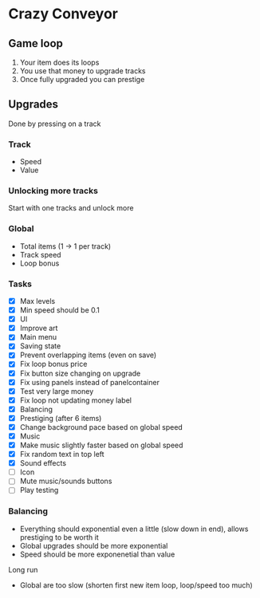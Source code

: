 # Crazy Conveyor

## Game loop

1. Your item does its loops
2. You use that money to upgrade tracks
3. Once fully upgraded you can prestige

## Upgrades
Done by pressing on a track

### Track
- Speed
- Value

### Unlocking more tracks
Start with one tracks and unlock more

### Global
- Total items (1 -> 1 per track)
- Track speed
- Loop bonus

### Tasks
- [x] Max levels
- [x] Min speed should be 0.1
- [x] UI
- [x] Improve art
- [x] Main menu
- [x] Saving state
- [x] Prevent overlapping items (even on save)
- [x] Fix loop bonus price
- [x] Fix button size changing on upgrade
- [x] Fix using panels instead of panelcontainer
- [x] Test very large money
- [x] Fix loop not updating money label
- [x] Balancing
- [x] Prestiging (after 6 items)
- [x] Change background pace based on global speed
- [x] Music
- [x] Make music slightly faster based on global speed
- [x] Fix random text in top left
- [x] Sound effects
- [ ] Icon
- [ ] Mute music/sounds buttons
- [ ] Play testing

### Balancing
- Everything should exponential even a little (slow down in end), allows prestiging to be worth it
- Global upgrades should be more exponential
- Speed should be more exponenetial than value

Long run
- Global are too slow (shorten first new item loop, loop/speed too much)
